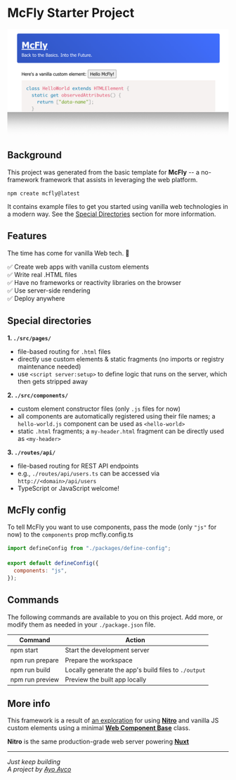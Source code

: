 # McFly Starter Project


![template-basic](https://raw.githubusercontent.com/ayoayco/McFly/main/assets/template-basic.png)

## Background
This project was generated from the basic template for **McFly** -- a no-framework framework that assists in leveraging the web platform.

```
npm create mcfly@latest
```

It contains example files to get you started using vanilla web technologies in a modern way. See the [Special Directories](#special-directories) section for more information.

## Features
The time has come for vanilla Web tech. 🎉

✅ Create web apps with vanilla custom elements<br>
✅ Write real .HTML files<br>
✅ Have no frameworks or reactivity libraries on the browser<br>
✅ Use server-side rendering<br>
✅ Deploy anywhere<br>

## Special directories
**1. `./src/pages/`**
- file-based routing for `.html` files
- directly use custom elements & static fragments (no imports or registry maintenance needed)
- use `<script server:setup>` to define logic that runs on the server, which then gets stripped away

**2. `./src/components/`**
- custom element constructor files (only `.js` files for now)
- all components are automatically registered using their file names; a `hello-world.js` component can be used as `<hello-world>`
- static `.html` fragments; a `my-header.html` fragment can be directly used as `<my-header>`

**3. `./routes/api/`**
- file-based routing for REST API endpoints
- e.g., `./routes/api/users.ts` can be accessed via `http://<domain>/api/users`
- TypeScript or JavaScript welcome!

## McFly config

To tell McFly you want to use components, pass the mode (only `"js"` for now) to the `components` prop mcfly.config.ts

```js
import defineConfig from "./packages/define-config";

export default defineConfig({
  components: "js",
});

```
## Commands

The following commands are available to you on this project. Add more, or modify them as needed in your `./package.json` file.

| Command | Action |
| --- | --- |
| npm start | Start the development server |
| npm run prepare | Prepare the workspace |
| npm run build | Locally generate the app's build files to `./output` |
| npm run preview | Preview the built app locally |


## More info
This framework is a result of [an exploration](https://social.ayco.io/@ayo/111195315785886977) for using [**Nitro**](https://nitro.unjs.io) and vanilla JS custom elements using a minimal [**Web Component Base**](https://ayco.io/n/web-component-base) class.

**Nitro** is the same production-grade web server powering [**Nuxt**](https://nuxt.com/)

---
*Just keep building*<br />
*A project by [Ayo Ayco](https://ayco.io)*
